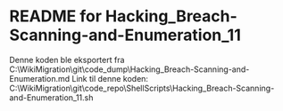 # README for Hacking_Breach-Scanning-and-Enumeration_11
Denne koden ble eksportert fra C:\WikiMigration\git\code_dump\Hacking_Breach-Scanning-and-Enumeration.md
Link til denne koden: C:\WikiMigration\git\code_repo\ShellScripts\Hacking_Breach-Scanning-and-Enumeration_11.sh
